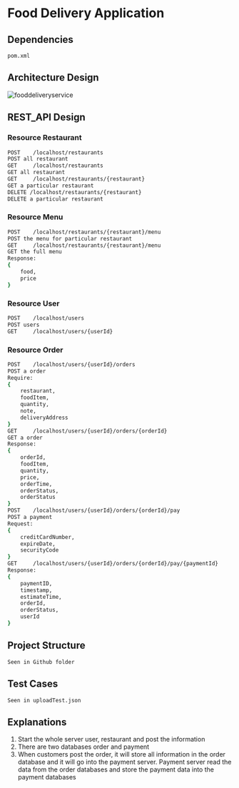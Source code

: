 # Food Delivery Application 

## Dependencies
	pom.xml
	
## Architecture Design
![fooddeliveryservice](https://user-images.githubusercontent.com/10191895/27505768-f13bb228-585c-11e7-9281-0a56cfa869c5.jpg)

## REST_API Design
### Resource Restaurant

```bash
POST	/localhost/restaurants
POST all restaurant
GET 	/localhost/restaurants	
GET all restaurant
GET 	/localhost/restaurants/{restaurant}
GET a particular restaurant 
DELETE /localhost/restaurants/{restaurant}
DELETE a particular restaurant
```
### Resource Menu

```bash
POST 	/localhost/restaurants/{restaurant}/menu
POST the menu for particular restaurant
GET 	/localhost/restaurants/{restaurant}/menu
GET the full menu
Response:
{
	food,
	price
}
```

### Resource User

```bash
POST 	/localhost/users
POST users
GET 	/localhost/users/{userId}
```

### Resource Order

```bash
POST 	/localhost/users/{userId}/orders
POST a order
Require:
{
	restaurant,
	foodItem,
	quantity,
	note,
	deliveryAddress
}
GET 	/localhost/users/{userId}/orders/{orderId}
GET a order
Response:
{
	orderId,
	foodItem,
	quantity,
	price,
	orderTime,
	orderStatus,
	orderStatus	
}
POST 	/localhost/users/{userId}/orders/{orderId}/pay
POST a payment
Request:
{
	creditCardNumber,
	expireDate,
	securityCode
}
GET 	/localhost/users/{userId}/orders/{orderId}/pay/{paymentId}
Response:
{
	paymentID,
	timestamp,
	estimateTime,
	orderId,
	orderStatus,
	userId
}
```
## Project Structure
	Seen in Github folder
## Test Cases
	Seen in uploadTest.json
	
## Explanations
1. Start the whole server user, restaurant and post the information 
2. There are two databases order and payment
3. When customers post the order, it will store all information in the order database and it will go into the payment server. Payment server read the data from the order databases and store the payment data into the payment databases